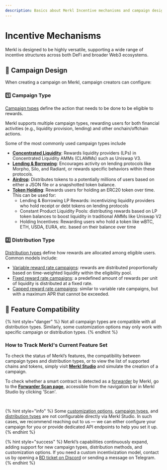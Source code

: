 ```yaml
---
description: Basics about Merkl Incentive mechanisms and campaign design.
---
```


# Incentive Mechanisms

Merkl is designed to be highly versatile, supporting a wide range of incentive structures across both DeFi and broader Web3 ecosystems.

## 🔧 Campaign Design

When creating a campaign on Merkl, campaign creators can configure:

### 1️⃣ Campaign Type

[Campaign types](../mechanisms/campaigns/) define the action that needs to be done to be eligible to rewards.

Merkl supports multiple campaign types, rewarding users for both financial activities (e.g., liquidity provision, lending) and other onchain/offchain actions.

Some of the most commonly used campaign types include

* [**Concentrated Liquidity**](campaign-types/concentrated-liquidity-mechanisms.md): Rewards liquidity providers (LPs) in Concentrated Liquidity AMMs (CLAMMs) such as Uniswap V3.
* [**Lending & Borrowing**](campaign-types/lending-borrowing.md): Encourages activity on lending protocols like Morpho, Silo, and Radiant, or rewards specific behaviors within these protocols.
* [**Airdrop**](campaign-types/airdrop.md): Distributes tokens to a potentially millions of users based on either a JSON file or a snapshotted token balance.
* [**Token Holding**](campaign-types/erc20-mechanisms.md): Rewards users for holding an ERC20 token over time. This can be used for:
  * Lending & Borrowing LP Rewards: incentivizing liquidity providers who hold receipt or debt tokens on lending protocols
  * Constant Product Liquidity Pools: distributing rewards based on LP token balances to boost liquidity in traditional AMMs like Uniswap V2
  * Holding Incentives: Rewarding users who hold a token like wBTC, ETH, USDA, EURA, etc. based on their balance over time

### 2️⃣ Distribution Type

[Distribution types](distributions.md) define how rewards are allocated among eligible users. Common models include:

* [Variable reward rate campaigns](distributions.md#variable-reward-rate-campaigns): rewards are distributed proportionally based on time-weighted liquidity within the eligibility pool.
* [Fixed reward rate campaigns](distributions.md#fixed-reward-rate-campaigns): a predefined amount of rewards per unit of liquidity is distributed at a fixed rate.
* [Capped reward rate campaigns](distributions.md#capped-reward-rate-campaigns): similar to variable rate campaigns, but with a maximum APR that cannot be exceeded.

## 🔄 Feature Compatibility

{% hint style="danger" %}
Not all campaign types are compatible with all distribution types. Similarly, some customization options may only work with specific campaign or distribution types.
{% endhint %}

### How to Track Merkl's Current Feature Set

To check the status of Merkl’s features, the compatibility between campaign types and distribution types, or to view the list of supported chains and tokens, simply visit [**Merkl Studio**](https://studio.merkl.xyz/) and simulate the creation of a campaign.

To check whether a smart contract is detected as a [forwarder](reward-forwarding.md) by Merkl, go to the [**Forwarder Scan page**](https://forwarders.merkl.xyz/), accessible from the navigation bar in Merkl Studio by clicking 'Scan'.

<figure><img src="../.gitbook/assets/Capture d’écran 2025-10-10 à 15.20.07 1.png" alt=""><figcaption></figcaption></figure>

{% hint style="info" %}
Some [customization options](customization-options.md), [campaign types](campaign-types/), and [distribution types](distributions.md) are not configurable directly via Merkl Studio. In such cases, we recommend reaching out to us — we can either configure your campaign for you or provide dedicated API endpoints to help you set it up.
{% endhint %}

{% hint style="success" %}
Merkl’s capabilities continuously expand, adding support for new campaign types, distribution methods, and customization options. If you need a custom incentivization model, contact us by opening a [BD ticket on Discord](https://discord.gg/jnYfrGxDbe) or sending a message on Telegram.
{% endhint %}
